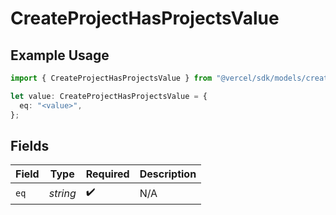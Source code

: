 # CreateProjectHasProjectsValue

## Example Usage

```typescript
import { CreateProjectHasProjectsValue } from "@vercel/sdk/models/createprojectop.js";

let value: CreateProjectHasProjectsValue = {
  eq: "<value>",
};
```

## Fields

| Field              | Type               | Required           | Description        |
| ------------------ | ------------------ | ------------------ | ------------------ |
| `eq`               | *string*           | :heavy_check_mark: | N/A                |